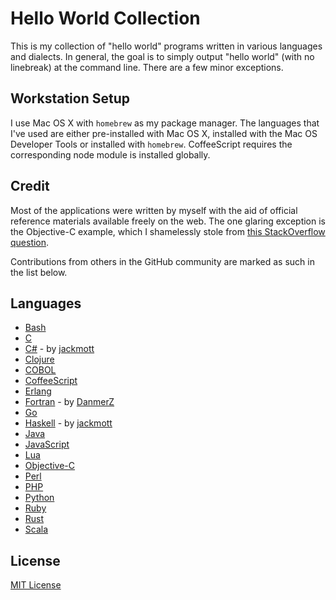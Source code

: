 # Hello World Collection

This is my collection of "hello world" programs written in various languages
and dialects. In general, the goal is to simply output "hello world" (with no
linebreak) at the command line. There are a few minor exceptions.

## Workstation Setup

I use Mac OS X with `homebrew` as my package manager. The languages that I've
used are either pre-installed with Mac OS X, installed with the Mac OS
Developer Tools or installed with `homebrew`. CoffeeScript requires
the corresponding node module is installed globally.

## Credit

Most of the applications were written by myself with the aid of official
reference materials available freely on the web. The one glaring exception is
the Objective-C example, which I shamelessly stole from [this StackOverflow
question](http://stackoverflow.com/questions/7473246/compile-an-ios-objective-c-command-line-app-through-gcc-on-mac).

Contributions from others in the GitHub community are marked as such in the
list below.

## Languages

 * [Bash](./bash/)
 * [C](./c/)
 * [C#](./csharp/) - by [jackmott](https://github.com/jackmott)
 * [Clojure](./clojure/)
 * [COBOL](./cobol/)
 * [CoffeeScript](./coffeescript/)
 * [Erlang](./erlang/)
 * [Fortran](./fortran/) - by [DanmerZ](https://github.com/DanmerZ)
 * [Go](./go/)
 * [Haskell](./haskell/) - by [jackmott](https://github.com/jackmott)
 * [Java](./java/)
 * [JavaScript](./javascript/)
 * [Lua](./lua/)
 * [Objective-C](./objective-c/)
 * [Perl](./perl/)
 * [PHP](./php/)
 * [Python](./python/)
 * [Ruby](./ruby/)
 * [Rust](./rust/)
 * [Scala](./scala/)

## License

[MIT License](LICENSE.md)
